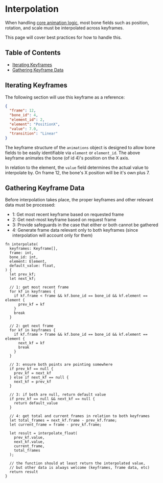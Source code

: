 # Interpolation

When handling [core animation logic](./core_anim_logic.md), most bone fields
such as position, rotation, and scale must be interpolated across keyframes.

This page will cover best practices for how to handle this.

## Table of Contents

- [Iterating Keyframes](#iterating-keyframes)
- [Gathering Keyframe Data](#gathering-keyframe-data)

## Iterating Keyframes

The following section will use this keyframe as a reference:

```json
{
  "frame": 12,
  "bone_id": 4,
  "element_id": 2,
  "element": "PositionX",
  "value": 7.0,
  "transition": "Linear"
}
```

The keyframe structure of the `animations` object is designed to allow bone
fields to be easily identifiable via `element` or `element_id`. The above
keyframe animates the bone (of id 4)'s position on the X axis.

In relation to the element, the `value` field determines the actual value to
interpolate by. On frame 12, the bone's X position will be it's own plus 7.

## Gathering Keyframe Data

Before interpolation takes place, the proper keyframes and other relevant data
must be processed:

- 1: Get most recent keyframe based on requested frame
- 2: Get next-most keyframe based on request frame
- 3: Provide safeguards in the case that either or both cannot be gathered
- 4: Generate frame data relevant only to both keyframes (since interpolation
  will account only for them)

```rust,noplayground
fn interpolate(
  keyframes: Keyframe[],
  frame: int,
  bone_id: int,
  element: Element,
  default_value: float,
) {
  let prev_kf;
  let next_kf;

  // 1: get most recent frame
  for kf in keyframes {
    if kf.frame < frame && kf.bone_id == bone_id && kf.element == element {
      prev_kf = kf
    }
    break
  }

  // 2: get next frame
  for kf in keyframes {
    if kf.frame > frame && kf.bone_id == bone_id && kf.element == element {
      next_kf = kf
      break
    }
  }

  // 3: ensure both points are pointing somewhere
  if prev_kf == null {
    prev_kf = next_kf
  } else if next_kf == null {
    next_kf = prev_kf
  }

  // 3: if both are null, return default value
  if prev_kf == null && next_kf == null {
    return default_value
  }

  // 4: get total and current frames in relation to both keyframes
  let total_frames = next_kf.frame - prev_kf.frame;
  let current_frame = frame - prev_kf.frame;

  let result = interpolate_float(
    prev_kf.value,
    next_kf.value,
    current_frame,
    total_frames
  );

  // the function should at least return the interpolated value,
  // but other data is always welcome (keyframes, frame data, etc)
  return result
}
```
